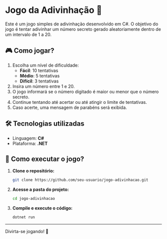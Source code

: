 ﻿# Jogo da Adivinhação 🎲

Este é um jogo simples de adivinhação desenvolvido em C#. O objetivo do jogo é tentar adivinhar um número secreto gerado aleatoriamente dentro de um intervalo de 1 a 20.

## 🎮 Como jogar?

1. Escolha um nível de dificuldade:
   - **Fácil**: 10 tentativas
   - **Médio**: 5 tentativas
   - **Difícil**: 3 tentativas
2. Insira um número entre 1 e 20.
3. O jogo informará se o número digitado é maior ou menor que o número secreto.
4. Continue tentando até acertar ou até atingir o limite de tentativas.
5. Caso acerte, uma mensagem de parabéns será exibida.

## 🛠 Tecnologias utilizadas

- Linguagem: **C#**
- Plataforma: **.NET**

## 🚀 Como executar o jogo?

1. **Clone o repositório:**
   ```sh
   git clone https://github.com/seu-usuario/jogo-adivinhacao.git
   ```
2. **Acesse a pasta do projeto:**
   ```sh
   cd jogo-adivinhacao
   ```
3. **Compile e execute o código:**
   ```sh
   dotnet run
   ```

---

Divirta-se jogando! 🎉

